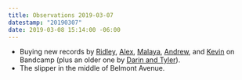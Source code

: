 ```yaml
---
title: Observations 2019-03-07
datestamp: "20190307"
date: 2019-03-08 15:14:00 -06:00
---
```


- Buying new records by [Ridley](https://poormoi.bandcamp.com/album/-), [Alex](https://joshuavirtue.bandcamp.com/album/post-faith-dialogues), [Malaya](https://side-action.bandcamp.com/album/demo), [Andrew](https://junglegreen.bandcamp.com/album/in-the-morning-im-so-down-and-all-that-i-want-is-your-love), and [Kevin](https://rubberbandgun.bandcamp.com/album/reach-out-and-take-it) on Bandcamp (plus an older one by [Darin and Tyler](https://tylerdamon.bandcamp.com/album/oninbo)).
- The slipper in the middle of Belmont Avenue.
